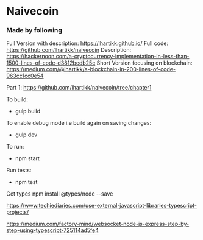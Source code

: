 # Naivecoin

### Made by following
Full Version with description: https://lhartikk.github.io/
Full code: https://github.com/lhartikk/naivecoin
Description: https://hackernoon.com/a-cryptocurrency-implementation-in-less-than-1500-lines-of-code-d3812bedb25c
Short Version focusing on blockchain: https://medium.com/@lhartikk/a-blockchain-in-200-lines-of-code-963cc1cc0e54

Part 1: https://github.com/lhartikk/naivecoin/tree/chapter1

To build:
- gulp build

To enable debug mode i.e build again on saving changes:
- gulp dev

To run:
- npm start

Run tests:
- npm test

Get types
npm install @types/node --save

https://www.techiediaries.com/use-external-javascript-libraries-typescript-projects/

https://medium.com/factory-mind/websocket-node-js-express-step-by-step-using-typescript-725114ad5fe4
